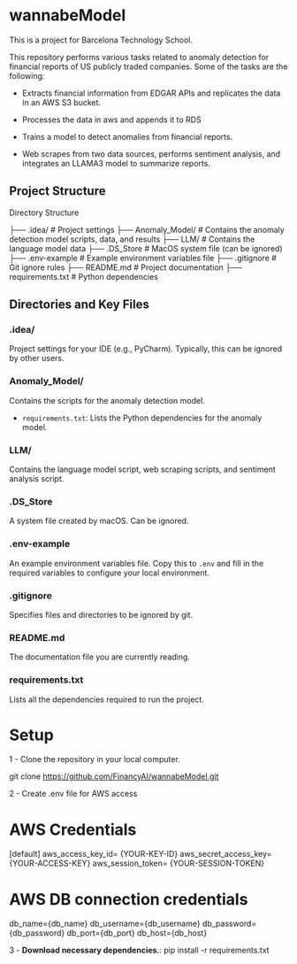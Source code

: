 # wannabeModel

This is a project for Barcelona Technology School.

This repository performs various tasks related to anomaly detection for financial reports of US publicly traded companies. Some of the tasks are the following:

- Extracts financial information from EDGAR APIs and replicates the data in an AWS S3 bucket.
- Processes the data in aws and appends it to RDS
- Trains a model to detect anomalies from financial reports.

- Web scrapes from two data sources, performs sentiment analysis, and integrates an LLAMA3 model to summarize reports.

## Project Structure

Directory Structure

├── .idea/ # Project settings
├── Anomaly_Model/ # Contains the anomaly detection model scripts, data, and results
├── LLM/ # Contains the language model data
├── .DS_Store # MacOS system file (can be ignored)
├── .env-example # Example environment variables file
├── .gitignore # Git ignore rules
├── README.md # Project documentation
├── requirements.txt # Python dependencies

## Directories and Key Files

### .idea/
Project settings for your IDE (e.g., PyCharm). Typically, this can be ignored by other users.

### Anomaly_Model/
Contains the scripts for the anomaly detection model.

- `requirements.txt`: Lists the Python dependencies for the anomaly model.

### LLM/
Contains the language model script, web scraping scripts, and sentiment analysis script.

### .DS_Store
A system file created by macOS. Can be ignored.

### .env-example
An example environment variables file. Copy this to `.env` and fill in the required variables to configure your local environment.

### .gitignore
Specifies files and directories to be ignored by git.

### README.md
The documentation file you are currently reading.

### requirements.txt
Lists all the dependencies required to run the project.

# Setup

1 - Clone the repository in your local computer. 

git clone https://github.com/FinancyAI/wannabeModel.git

2 - Create .env file for AWS access

# AWS Credentials
[default]
aws_access_key_id= {YOUR-KEY-ID}
aws_secret_access_key= {YOUR-ACCESS-KEY}
aws_session_token= {YOUR-SESSION-TOKEN}

# AWS DB connection credentials
db_name={db_name}
db_username={db_username}
db_password={db_password}
db_port={db_port}
db_host={db_host}

3 - **Download necessary dependencies.**:
pip install -r requirements.txt
